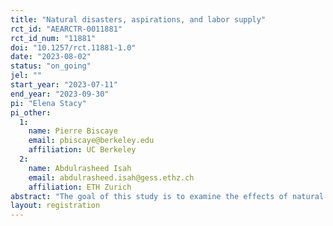 ```yaml
---
title: "Natural disasters, aspirations, and labor supply"
rct_id: "AEARCTR-0011881"
rct_id_num: "11881"
doi: "10.1257/rct.11881-1.0"
date: "2023-08-02"
status: "on_going"
jel: ""
start_year: "2023-07-11"
end_year: "2023-09-30"
pi: "Elena Stacy"
pi_other:
  1:
    name: Pierre Biscaye
    email: pbiscaye@berkeley.edu
    affiliation: UC Berkeley
  2:
    name: Abdulrasheed Isah
    email: abdulrasheed.isah@gess.ethz.ch
    affiliation: ETH Zurich
abstract: "The goal of this study is to examine the effects of natural disasters on households’ aspirations and livelihood decisions in the context of severe floods in Nigeria. Using survey data from agricultural households in Jigawa State, we compare outcomes the year after severe flooding in 2022 in a random sample of 35 flooded communities against 35 non-flooded communities with similar characteristics and flood risk. In addition, we randomly assign survey respondents within communities to receive either information about local flooding history and predicted flood risk or placebo information. We test impacts of community flooding and the information treatment on measures of household labor supply and livelihoods, beliefs about flood risks, aspirations, and cognitive and psychological outcomes. We use the results to evaluate the contribution of psychological pathways for impacts of natural disasters on labor supply and structural transformation."
layout: registration
---
```


